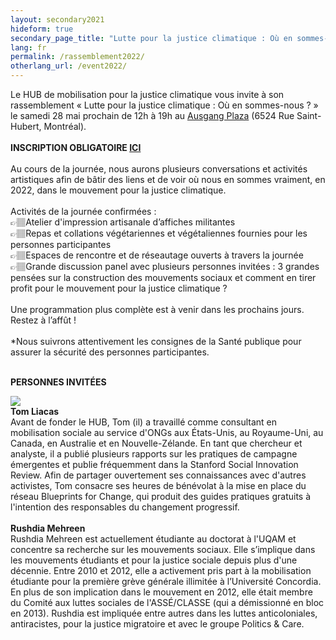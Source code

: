 ```yaml
---
layout: secondary2021
hideform: true
secondary_page_title: "Lutte pour la justice climatique : Où en sommes-nous ?"
lang: fr
permalink: /rassemblement2022/
otherlang_url: /event2022/
---
```

Le HUB de mobilisation pour la justice climatique vous invite à son rassemblement « Lutte pour la justice climatique : Où en sommes-nous ? » le samedi 28 mai prochain de 12h à 19h au [Ausgang Plaza](https://www.ausgangplaza.com/) (6524 Rue Saint-Hubert, Montréal).\
\
**INSCRIPTION OBLIGATOIRE [ICI](https://lepointdevente.com/billets/xd0220413002)**\
\
Au cours de la journée, nous aurons plusieurs conversations et activités artistiques afin de bâtir des liens et de voir où nous en sommes vraiment, en 2022, dans le mouvement pour la justice climatique.\
\
Activités de la journée confirmées :\
👉🏽Atelier d'impression artisanale d’affiches militantes\
👉🏽Repas et collations végétariennes et végétaliennes fournies pour les personnes participantes\
👉🏽Espaces de rencontre et de réseautage ouverts à travers la journée\
👉🏽Grande discussion panel avec plusieurs personnes invitées : 3 grandes pensées sur la construction des mouvements sociaux et comment en tirer profit pour le mouvement pour la justice climatique ?\
\
Une programmation plus complète est à venir dans les prochains jours. Restez à l’affût !\
\
*Nous suivrons attentivement les consignes de la Santé publique pour assurer la sécurité des personnes participantes.

\
**PERSONNES INVITÉES**


![](/media/tomliacas.jpg)
\
**Tom Liacas**\
Avant de fonder le HUB, Tom (il) a travaillé comme consultant en mobilisation sociale au service d'ONGs aux États-Unis, au Royaume-Uni, au Canada, en Australie et en Nouvelle-Zélande. En tant que chercheur et analyste, il a publié plusieurs rapports sur les pratiques de campagne émergentes et publie fréquemment dans la Stanford Social Innovation Review. Afin de partager ouvertement ses connaissances avec d'autres activistes, Tom consacre ses heures de bénévolat à la mise en place du réseau Blueprints for Change, qui produit des guides pratiques gratuits à l'intention des responsables du changement progressif.
\
\
**Rushdia Mehreen**\
Rushdia Mehreen est actuellement étudiante au doctorat à l'UQAM et concentre sa recherche sur les mouvements sociaux. Elle s’implique dans les mouvements étudiants et pour la justice sociale depuis plus d'une décennie. Entre 2010 et 2012, elle a activement pris part à la mobilisation étudiante pour la première grève générale illimitée à l’Université Concordia. En plus de son implication dans le mouvement en 2012, elle était membre du Comité aux luttes sociales de l'ASSÉ/CLASSE (qui a démissionné en bloc en 2013). Rushdia est impliquée entre autres dans les luttes anticoloniales, antiracistes, pour la justice migratoire et avec le groupe Politics & Care.